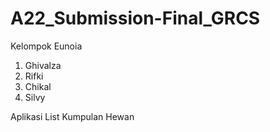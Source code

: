 # A22_Submission-Final_GRCS
Kelompok Eunoia <br>
1. Ghivalza <br>
2. Rifki <br>
3. Chikal <br>
4. Silvy <br>

Aplikasi List Kumpulan Hewan
